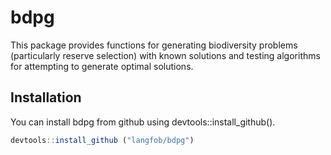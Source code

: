 <!-- README.md is generated from README.Rmd. Please edit that file -->

# bdpg

This package provides functions for generating biodiversity problems
(particularly reserve selection) with known solutions and testing
algorithms for attempting to generate optimal solutions.

## Installation

You can install bdpg from github using devtools::install_github().

``` r
devtools::install_github ("langfob/bdpg")
```
